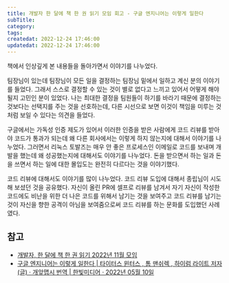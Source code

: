 ```yaml
---
title: 개발자 한 달에 책 한 권 읽기 모임 회고 - 구글 엔지니어는 이렇게 일한다
subTitle:
category:
tags:
createdat: 2022-12-24 17:46:00
updatedat: 2022-12-24 17:46:00
---
```


책에서 인상깊게 본 내용들을 돌아가면서 이야기를 나누었다.  

팀장님이 있는데 팀장님이 모든 일을 결정하는 팀장님 밑에서 일하고 계신 분의
이야기를 들었다. 그래서 스스로 결정할 수 있는 것이 별로 없다고 느끼고 있어서
어떻게 해야 될지 고민인 분이 있었다. 나는 최대한 결정을 팀원들이 하기를 바라기
때문에 결정하는 것보다는 선택지를 주는 것을 선호하는데, 다른 시선으로 보면
이것이 책임을 미루는 것처럼 보일 수 있다는 의견을 들었다.  

구글에서는 가독성 인증 제도가 있어서 이러한 인증을 받은 사람에게 코드 리뷰를
받아야 코드가 통과가 되는데 왜 다른 회사에서는 이렇게 하지 않는지에 대해서
이야기를 나누었다. 그러면서 리눅스 토발즈는 매우 안 좋은 프로세스인 이메일로
코드를 보내며 개발을 했는데 왜 성공했는지에 대해서도 이야기를 나누었다. 돈을
받으면서 하는 일과 돈을 쓰면서 하는 일에 대한 몰입도는 완전히 다르다는 것을
이야기했다.  

코드 리뷰에 대해서도 이야기를 많이 나누었다. 코드 리뷰 도입에 대해서 종립님이
시도해 보셨던 것을 공유했다. 자신이 올린 PR에 셀프로 리뷰를 남겨서 자기 자신이
작성한 코드에도 비난을 위한 더 나은 코드를 위해서 남기는 것을 보여주고 코드
리뷰를 남기는 것이 자신을 향한 공격이 아님을 보여줌으로써 코드 리뷰를 하는
문화를 도입했던 사례였다.

## 참고

* [개발자, 한 달에 책 한 권 읽기 2022년 11월 모임](https://festa.io/my/tickets/event/2829)
* [구글 엔지니어는 이렇게 일한다 \| 타이터스 윈터스 , 톰 맨쉬렉 , 하이럼 라이트 저자(글) · 개앞맵시 번역 \| 한빛미디어 · 2022년 05월 10일](https://product.kyobobook.co.kr/detail/S000061352342)
